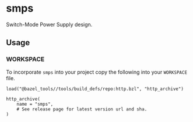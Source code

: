 # smps 

Switch-Mode Power Supply design.

## Usage

### WORKSPACE

To incorporate `smps` into your project copy the following into your `WORKSPACE` file.

```Starlark
load("@bazel_tools//tools/build_defs/repo:http.bzl", "http_archive")

http_archive(
    name = "smps",
    # See release page for latest version url and sha.
)
```

